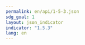 ```yaml
---
permalink: en/api/1-5-3.json
sdg_goal: 1
layout: json_indicator
indicator: "1.5.3"
lang: en
---
```

